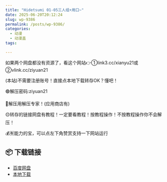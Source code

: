 ```yaml
---
title: "Hidetsumi 01-05三人组+用口~"
date: 2025-06-20T20:12:24
slug: wp-9386
permalink: /posts/wp-9386/
categories:
  - 动漫
  - 动漫盖
tags:

---
```


如果两个网盘都没有资源了，看这个网站👉①link3.cc/xianyu21或②vlink.cc/ziyuan21

(本站)不需要注册账号！直接点本地下载转存OK？懂吧！

🟢解压密码:ziyuan21

🔵解压用解压专家！(应用商店有)

🟡转存的链接网盘有教程！一定要看教程！按教程操作！不按教程操作你不会解压！

💰🈶能力的宝，可以点左下角赞赏支持一下网站运行

## 📦 下载链接
- [百度网盘](https://blziyuan21.com/pay-download/9386?key=a76d7aa6a9&down_id=0)
- [本地下载](https://blziyuan21.com/pay-download/9386?key=a76d7aa6a9&down_id=1)

